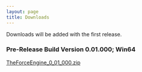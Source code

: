 ```yaml
---
layout: page
title: Downloads
---
```


Downloads will be added with the first release.

### Pre-Release Build Version 0.01.000; Win64
[TheForceEngine_0_01_000.zip](archive/TheForceEngine_0_01_000.zip)
